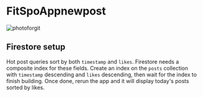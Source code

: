 # FitSpoAppnewpost

![photoforgit](https://github.com/user-attachments/assets/9d12290a-02ee-4945-9f72-3ea6b0aa2952)

## Firestore setup

Hot post queries sort by both `timestamp` and `likes`. Firestore needs a
composite index for these fields. Create an index on the `posts` collection with
`timestamp` descending and `likes` descending, then wait for the index to finish
building. Once done, rerun the app and it will display today's posts sorted by
likes.

